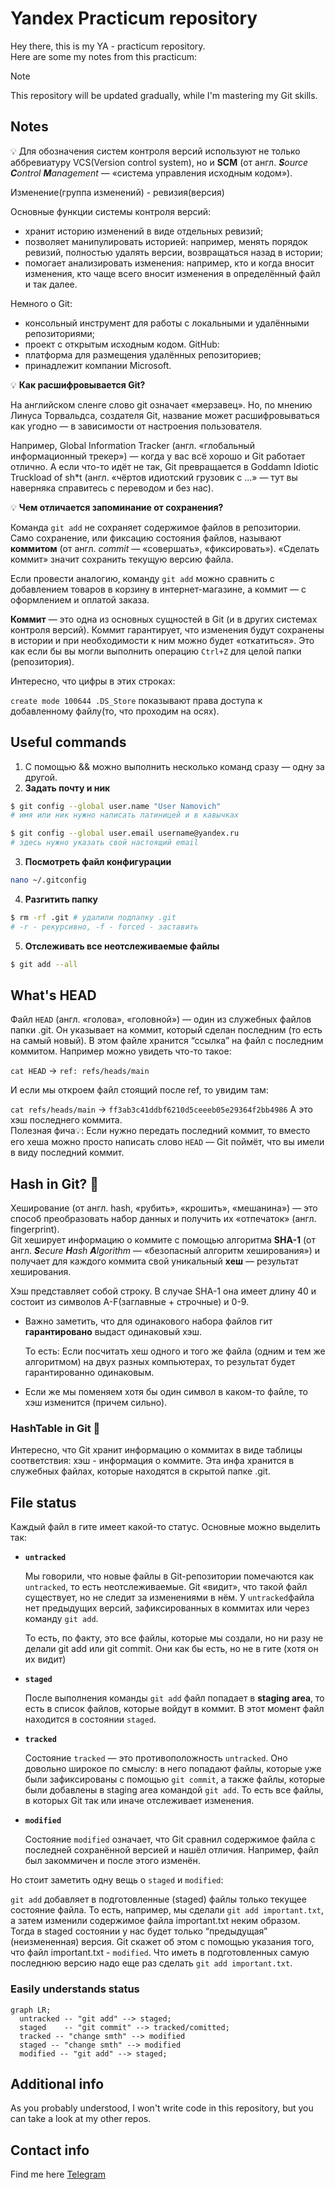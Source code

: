 # Yandex Practicum repository
Hey there, this is my YA - practicum repository.  
Here are some my notes from this practicum: 
> [!NOTE]
> This repository will be updated gradually, while I'm mastering my Git skills.

## Notes
💡 Для обозначения систем контроля версий используют не только аббревиатуру VCS(Version control system), но и **SCM** (от англ. ***S**ource **C**ontrol **M**anagement* — «система управления исходным кодом»).

Изменение(группа изменений) - ревизия(версия)

Основные функции системы контроля версий:

- хранит историю изменений в виде отдельных ревизий;
- позволяет манипулировать историей: например, менять порядок ревизий, полностью удалять версии, возвращаться назад в истории;
- помогает анализировать изменения: например, кто и когда вносит изменения, кто чаще всего вносит изменения в определённый файл и так далее.

Немного о Git:

- консольный инструмент для работы с локальными и удалёнными репозиториями;
- проект с открытым исходным кодом.
GitHub:
- платформа для размещения удалённых репозиториев;
- принадлежит компании Microsoft.

💡 **Как расшифровывается Git?**

На английском сленге слово git означает «мерзавец». Но, по мнению Линуса Торвальдса, создателя Git, название может расшифровываться как угодно — в зависимости от настроения пользователя.

Например, Global Information Tracker (англ. «глобальный информационный трекер») — когда у вас всё хорошо и Git работает отлично. А если что-то идёт не так, Git превращается в Goddamn Idiotic Truckload of sh*t (англ. «чёртов идиотский грузовик c ...» — тут вы наверняка справитесь с переводом и без нас).  

💡 **Чем отличается запоминание от сохранения?**

Команда `git add` не сохраняет содержимое файлов в репозитории. Само сохранение, или фиксацию состояния файлов, называют **коммитом** (от англ. *commit* — «совершать», «фиксировать»). «Сделать коммит» значит сохранить текущую версию файла.

Если провести аналогию, команду `git add` можно сравнить с добавлением товаров в корзину в интернет-магазине, а коммит — с оформлением и оплатой заказа.

**Коммит** — это одна из основных сущностей в Git (и в других системах контроля версий). Коммит гарантирует, что изменения будут сохранены в истории и при необходимости к ним можно будет «откатиться». Это как если бы вы могли выполнить операцию `Ctrl+Z` для целой папки (репозитория).

Интересно, что цифры в этих строках:

`create mode 100644 .DS_Store` показывают права доступа к добавленному файлу(то, что проходим на осях).

## Useful commands
1) С помощью && можно выполнить несколько команд сразу — одну за другой.   
2) **Задать почту и ник** 
```bash
$ git config --global user.name "User Namovich" 
# имя или ник нужно написать латиницей и в кавычках

$ git config --global user.email username@yandex.ru
# здесь нужно указать свой настоящий email 
```
3) **Посмотреть файл конфигурации**
```bash
nano ~/.gitconfig
```
4) **Разгитить папку**
```bash
$ rm -rf .git # удалили подпапку .git 
# -r - рекурсивно, -f - forced - заставить
```
5) **Отслеживать все неотслеживаемые файлы**
```bash
$ git add --all
```

## What's HEAD
Файл ```HEAD``` (англ. «голова», «головной») — один из служебных файлов папки .git. Он указывает на коммит, который сделан последним (то есть на самый новый).
В этом файле хранится “ссылка” на файл с последним коммитом. Например можно увидеть что-то такое:

`cat HEAD` → `ref: refs/heads/main`

И если мы откроем файл стоящий после ref, то увидим там:

`cat refs/heads/main` → `ff3ab3c41ddbf6210d5ceeeb05e29364f2bb4986`
А это хэш последнего коммита.  
Полезная фича💡: Если нужно передать последний коммит, то вместо его хеша можно просто написать слово `HEAD` — Git поймёт, что вы имели в виду последний коммит.

## Hash in Git? 👀
Хеширование (от англ. hash, «рубить», «крошить», «мешанина») — это способ преобразовать набор данных и получить их «отпечаток» (англ. fingerprint).  
Git хеширует информацию о коммите с помощью алгоритма **SHA-1** (от англ. ***S**ecure **H**ash **A**lgorithm* — «безопасный алгоритм хеширования») и получает для каждого коммита свой уникальный **хеш** — результат хеширования.

Хэш представляет собой строку. В случае SHA-1 она имеет длину 40 и состоит из символов A-F(заглавные + строчные) и 0-9. 

- Важно заметить, что для одинакового набора файлов гит **гарантировано** выдаст одинаковый хэш.
    
    То есть: Если посчитать хеш одного и того же файла (одним и тем же алгоритмом) на двух разных компьютерах, то результат будет гарантированно одинаковым.
    
- Если же мы поменяем хотя бы один символ в каком-то файле, то хэш изменится (причем сильно).
### HashTable in Git 🤨
Интересно, что Git хранит информацию о коммитах в виде таблицы соответствия: хэш - информация о коммите. Эта инфа хранится в служебных файлах, которые находятся в скрытой папке .git. 

## File status
Каждый файл в гите имеет какой-то статус. Основные можно выделить так:

- **`untracked`**
    
    Мы говорили, что новые файлы в Git-репозитории помечаются как `untracked`, то есть неотслеживаемые. Git «видит», что такой файл существует, но не следит за изменениями в нём. У `untracked`файла нет предыдущих версий, зафиксированных в коммитах или через команду `git add`.
    
    То есть, по факту, это все файлы, которые мы создали, но ни разу не делали git add или git commit. Они как бы есть, но не в гите (хотя он их видит)
    
- **`staged`**
    
    После выполнения команды `git add` файл попадает в **staging area**, то есть в список файлов, которые войдут в коммит. В этот момент файл находится в состоянии `staged`.

- **`tracked`**
    
    Состояние `tracked` — это противоположность `untracked`. Оно довольно широкое по смыслу: в него попадают файлы, которые уже были зафиксированы с помощью `git commit`, а также файлы, которые были добавлены в staging area командой `git add`. То есть все файлы, в которых Git так или иначе отслеживает изменения.

- **`modified`**
    
    Состояние `modified` означает, что Git сравнил содержимое файла с последней сохранённой версией и нашёл отличия. Например, файл был закоммичен и после этого изменён.
    

Но стоит заметить одну вещь о `staged` и `modified`: 

`git add` добавляет в подготовленные (staged) файлы только текущее состояние файла. То есть, например, мы сделали `git add important.txt`, а затем изменили содержимое файла important.txt неким образом. Тогда в staged состоянии у нас будет только “предыдущая” (неизмененная) версия. Git скажет об этом с помощью указания того, что файл important.txt - `modified`. Что иметь в подготовленных самую последнюю версию надо еще раз сделать `git add important.txt`.

### Easily understands status

```mermaid
graph LR;
  untracked -- "git add" --> staged;
  staged    -- "git commit" --> tracked/comitted;
  tracked -- "change smth" --> modified
  staged -- "change smth" --> modified
  modified -- "git add" --> staged;
``` 

## Additional info
As you probably understood, I won't write code in this repository, 
but you can take a look at my other repos.

## Contact info
Find me here [Telegram](t.me/devilsolicitor "My cool TG")
